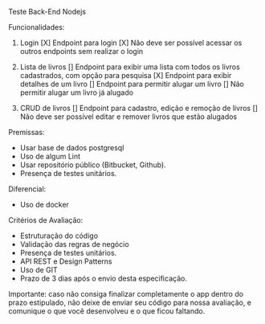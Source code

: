 Teste Back-End Nodejs

Funcionalidades:

1) Login
[X] Endpoint para login
[X] Não deve ser possível acessar os outros endpoints sem realizar o login

2) Lista de livros
[] Endpoint para exibir uma lista com todos os livros cadastrados, com opção para pesquisa
[X] Endpoint para exibir detalhes de um livro
[] Endpoint para permitir alugar um livro
[] Não permitir alugar um livro já alugado

3) CRUD de livros
[] Endpoint para cadastro, edição e remoção de livros
[] Não deve ser possível editar e remover livros que estão alugados

Premissas:
- Usar base de dados postgresql
- Uso de algum Lint
- Usar repositório público (Bitbucket, Github).
- Presença de testes unitários.

Diferencial:
- Uso de docker 

Critérios de Avaliação:
- Estruturação do código
- Validação das regras de negócio
- Presença de testes unitários.
- API REST e Design Patterns
- Uso de GIT
- Prazo de 3 dias após o envio desta especificação.

Importante: caso não consiga finalizar completamente o app dentro do prazo estipulado, não deixe de enviar seu código para nossa avaliação, e comunique o que você desenvolveu e o que ficou faltando.
